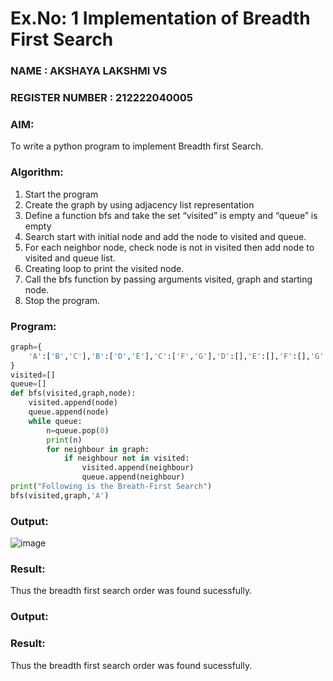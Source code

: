 # Ex.No: 1  Implementation of Breadth First Search 
### NAME : AKSHAYA LAKSHMI VS                                                                    
### REGISTER NUMBER : 212222040005
### AIM: 
To write a python program to implement Breadth first Search. 
### Algorithm:
1. Start the program
2. Create the graph by using adjacency list representation
3. Define a function bfs and take the set “visited” is empty and “queue” is empty
4. Search start with initial node and add the node to visited and queue.
5. For each neighbor node, check node is not in visited then add node to visited and queue list.
6.  Creating loop to print the visited node.
7.   Call the bfs function by passing arguments visited, graph and starting node.
8.   Stop the program.
### Program:
```python
graph={
    'A':['B','C'],'B':['D','E'],'C':['F','G'],'D':[],'E':[],'F':[],'G':[]
}
visited=[]
queue=[]
def bfs(visited,graph,node):
    visited.append(node)
    queue.append(node)
    while queue:
        n=queue.pop(0)
        print(n)
        for neighbour in graph:
            if neighbour not in visited:
                visited.append(neighbour)
                queue.append(neighbour)
print("Following is the Breath-First Search")
bfs(visited,graph,'A')
```










### Output:
![image](https://github.com/user-attachments/assets/eb9446e9-dc83-4331-a420-8b4332f63739)



### Result:
Thus the breadth first search order was found sucessfully.











### Output:



### Result:
Thus the breadth first search order was found sucessfully.
